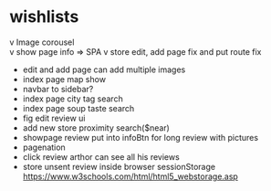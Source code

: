 # wishlists
v Image corousel  
v show page info => SPA 
v  store edit, add page fix and put route fix 
*  edit and add  page can add multiple images
*  index page map show
*  navbar to sidebar?
*  index page city tag search
*  index page soup taste search
*  fig edit review ui
*  add new store proximity search($near)
*  showpage review put into infoBtn for long review with pictures
*  pagenation
*  click review arthor can see all his reviews
*  store unsent review inside browser sessionStorage https://www.w3schools.com/html/html5_webstorage.asp